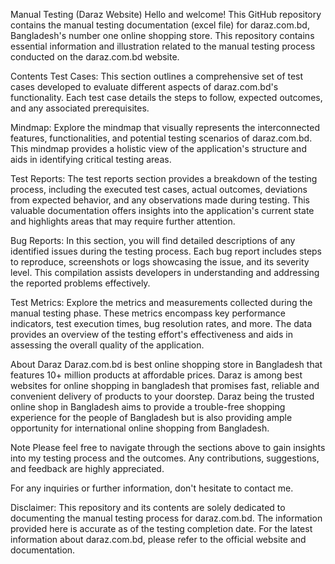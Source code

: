 Manual Testing (Daraz Website)
Hello and welcome! This GitHub repository contains the manual testing documentation (excel file) for daraz.com.bd, Bangladesh's number one online shopping store. This repository contains essential information and illustration related to the manual testing process conducted on the daraz.com.bd website.

Contents
Test Cases: This section outlines a comprehensive set of test cases developed to evaluate different aspects of daraz.com.bd's functionality. Each test case details the steps to follow, expected outcomes, and any associated prerequisites.

Mindmap: Explore the mindmap that visually represents the interconnected features, functionalities, and potential testing scenarios of daraz.com.bd. This mindmap provides a holistic view of the application's structure and aids in identifying critical testing areas.

Test Reports: The test reports section provides a breakdown of the testing process, including the executed test cases, actual outcomes, deviations from expected behavior, and any observations made during testing. This valuable documentation offers insights into the application's current state and highlights areas that may require further attention.

Bug Reports: In this section, you will find detailed descriptions of any identified issues during the testing process. Each bug report includes steps to reproduce, screenshots or logs showcasing the issue, and its severity level. This compilation assists developers in understanding and addressing the reported problems effectively.

Test Metrics: Explore the metrics and measurements collected during the manual testing phase. These metrics encompass key performance indicators, test execution times, bug resolution rates, and more. The data provides an overview of the testing effort's effectiveness and aids in assessing the overall quality of the application.

About Daraz
Daraz.com.bd is best online shopping store in Bangladesh that features 10+ million products at affordable prices. Daraz is among best websites for online shopping in bangladesh that promises fast, reliable and convenient delivery of products to your doorstep. Daraz being the trusted online shop in Bangladesh aims to provide a trouble-free shopping experience for the people of Bangladesh but is also providing ample opportunity for international online shopping from Bangladesh.

Note
Please feel free to navigate through the sections above to gain insights into my testing process and the outcomes. Any contributions, suggestions, and feedback are highly appreciated.

For any inquiries or further information, don't hesitate to contact me.

Disclaimer: This repository and its contents are solely dedicated to documenting the manual testing process for daraz.com.bd. The information provided here is accurate as of the testing completion date. For the latest information about daraz.com.bd, please refer to the official website and documentation.
